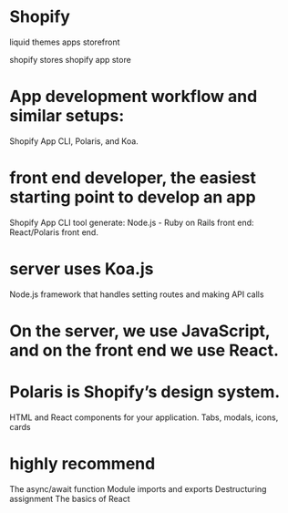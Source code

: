# Shopify

liquid
themes
apps
storefront

shopify stores
shopify app store

# App development workflow and similar setups:
Shopify App CLI, Polaris, and Koa.

# front end developer, the easiest starting point to develop an app
Shopify App CLI tool
generate: Node.js - Ruby on Rails 
front end: React/Polaris front end.

# server uses Koa.js
Node.js framework that handles setting routes and making API calls

# On the server, we use JavaScript, and on the front end we use React.

# Polaris is Shopify’s design system. 
HTML and React components for your application. 
Tabs, modals, icons, cards


# highly recommend
The async/await function
Module imports and exports
Destructuring assignment
The basics of React


